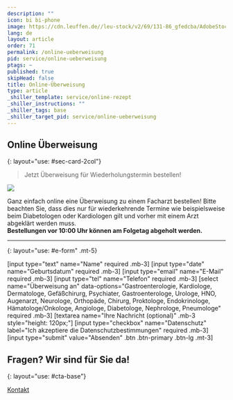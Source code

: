 ```yaml
---
description: ""
icon: bi bi-phone
image: https://cdn.leuffen.de//leu-stock/v2/69/131-86_gfedcba/AdobeStock_319898261.webp
lang: de
layout: article
order: 71
permalink: /online-ueberweisung
pid: service/online-ueberweisung
ptags: ~
published: true
skipHead: false
title: Online-Überweisung
type: article
_shiller_template: service/online-rezept
_shiller_instructions: ""
_shiller_tags: base
_shiller_target_pid: service/online-ueberweisung
---
```

## Online Überweisung
{: layout="use: #sec-card-2col"}

> Jetzt Überweisung für Wiederholungstermin bestellen!

![](https://cdn.leuffen.de//leu-stock/v2/96/c_gfedcba/AdobeStock_249986710.webp)

Ganz einfach online eine Überweisung zu einem Facharzt bestellen! Bitte beachten Sie, dass dies nur für wiederkehrende Termine wie beispielsweise beim Diabetologen oder Kardiologen gilt und vorher mit einem Arzt abgeklärt werden muss.  
**Bestellungen vor 10:00 Uhr können am Folgetag abgeholt werden.**



---
{: layout="use: #e-form" .mt-5}

[input type="text"  name="Name" required .mb-3]
[input type="date" name="Geburtsdatum" required .mb-3]
[input type="email" name="E-Mail" required .mb-3]
[input type="tel" name="Telefon" required .mb-3]
[select name="Überweisung an" data-options="Gastroenterologie, Kardiologe, Dermatologe, Gefäßchirurg, Psychiater, Gastroenterologe, Urologe, HNO, Augenarzt, Neurologe, Orthopäde, Chirurg, Proktologe, Endokrinologe, Hämatologe/Onkologe, Angiologe, Diabetologe, Nephrologe, Pneumologe" required .mb-3]
[textarea name="Ihre Nachricht (optional)" .mb-3 style="height: 120px;"]
[input type="checkbox" name="Datenschutz" label="Ich akzeptiere die Datenschutzbestimmungen" required .mb-3]
[input type="submit" value="Absenden" .btn .btn-primary .btn-lg .mt-3]



## Fragen? Wir sind für Sie da!
{: layout="use: #cta-base"}

[Kontakt](/kontakt)
